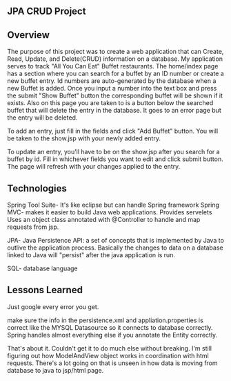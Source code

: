 ## JPA CRUD Project

## Overview
The purpose of this project was to create a web application that can Create, Read, Update, and Delete(CRUD) information on a database.
My application serves to track "All You Can Eat" Buffet restaurants.
The home/index page has a section where you can search for a buffet by an ID number or create a new buffet entry.
Id numbers are auto-generated by the database when a new Buffet is added. Once you input a number into the text box and press the submit "Show Buffet" button the corresponding buffet will be shown if it exists. Also on this page you are taken to is a button below the searched buffet that will delete the entry in the database. It goes to an error page but the entry will be deleted.

To add an entry, just fill in the fields and click "Add Buffet" button. You will be taken to the show.jsp with your newly added entry.

To update an entry, you'll have to be on the show.jsp after you search for a buffet by id.
Fill in whichever fields you want to edit and click submit button. The page will refresh with your changes applied to the entry.



## Technologies
Spring Tool Suite- It's like eclipse but can handle Spring framework
Spring MVC- makes it easier to build Java web applications.
Provides servelets
Uses an object class annotated with @Controller to handle and map requests from jsp.

JPA- Java Persistence API: a set of concepts that is implemented by Java to outlive the application process. Basically the changes to data on a database linked to Java will "persist" after the java application is run.

SQL- database language

## Lessons Learned
Just google every error you get.

make sure the info in the persistence.xml and appliation.properties is correct like the MYSQL Datasource so it connects to database correctly. Spring handles almost everything else if you annotate the Entity correctly.

That's about it. Couldn't get it to do much else without breaking. I'm still figuring out how ModelAndView object works in coordination with html requests. There's a lot going on that is unseen in how data is moving from database to java to jsp/html page.
